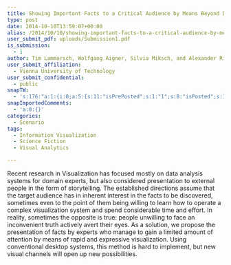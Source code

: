 ```yaml
---
title: Showing Important Facts to a Critical Audience by Means Beyond Desktop Computing
type: post
date: 2014-10-10T13:59:07+00:00
alias: /2014/10/10/showing-important-facts-to-a-critical-audience-by-means-beyond-desktop-computing-2/
user_submit_pdf: uploads/Submission1.pdf
is_submission:
  - 1
author: Tim Lammarsch, Wolfgang Aigner, Silvia Miksch, and Alexander Rind
user_submit_affiliation:
  - Vienna University of Technology
user_submit_confidential:
  - public
snapTW:
  - 's:176:"a:1:{i:0;a:5:{s:11:"isPrePosted";s:1:"1";s:8:"isPosted";s:1:"1";s:4:"pgID";s:18:"523040179008077824";s:5:"pDate";s:19:"2014-10-17 09:19:42";s:12:"rpstPostIncl";s:7:"nxsi0tw";}}";'
snapImportedComments:
  - 'a:0:{}'
categories:
  - Scenario
tags:
  - Information Visualization
  - Science Fiction
  - Visual Analytics

---
```

Recent research in Visualization has focused mostly on data analysis systems for domain experts, but also considered presentation to external people in the form of storytelling. The established directions assume that the target audience has in inherent interest in the facts to be discovered, sometimes even to the point of them being willing to learn how to operate a complex visualization system and spend considerable time and effort. In reality, sometimes the opposite is true: people unwilling to face an inconvenient truth actively avert their eyes. As a solution, we propose the presentation of facts by experts who manage to gain a limited amount of attention by means of rapid and expressive visualization. Using conventional desktop systems, this method is hard to implement, but new visual channels will open up new possibilities.
